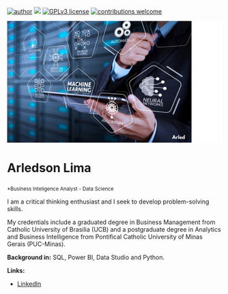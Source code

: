 [![author](https://img.shields.io/badge/author-arledson-red)](https://www.linkedin.com/in/arledson) [![](https://img.shields.io/badge/python-3.7+-blue.svg)](https://www.python.org/downloads/release/python-365/) [![GPLv3 license](https://img.shields.io/badge/License-GPLv3-blue.svg)](http://perso.crans.org/besson/LICENSE.html) [![contributions welcome](https://img.shields.io/badge/contributions-welcome-brightgreen.svg?style=flat)](https://github.com/arledson/data_science/issues)

<p align="center">
  <img src="https://raw.githubusercontent.com/Arledson/data_science/main/Banner_DS.png" >
</p>

# Arledson Lima
<sub>*Business Inteligence Analyst - Data Science</sub>

I am a critical thinking enthusiast and I seek to develop problem-solving skills.

My credentials include a graduated degree in Business Management from Catholic University of Brasilia (UCB) and a postgraduate degree in Analytics and Business Intelligence from Pontifical Catholic University of Minas Gerais (PUC-Minas).

**Background in:** SQL, Power BI, Data Studio and Python.

**Links:**
* [LinkedIn](https://www.linkedin.com/in/arledson)








